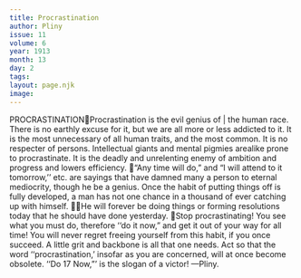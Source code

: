 ```yaml
---
title: Procrastination
author: Pliny
issue: 11
volume: 6
year: 1913
month: 13
day: 2
tags:
layout: page.njk
image:
---
```

PROCRASTINATIONProcrastination is the evil genius of | the human race. There is no earthly excuse for it, but we are all more or less addicted to it. It is the most unnecessary of all human traits, and the most common. It is no respecter of persons. Intellectual giants and mental pigmies arealike prone to procrastinate. It is the deadly and unrelenting enemy of ambition and progress and lowers efficiency. “Any time will do,” and “I will attend to it tomorrow,’’ etc. are sayings that have damned many a person to eternal mediocrity, though he be a genius. Once the habit of putting things off is fully developed, a man has not one chance in a thousand of ever catching up with himself. He will forever be doing things or forming resolutions today that he should have done yesterday. Stop procrastinating! You see what you must do, therefore ‘‘do it now,” and get it out of your way for all time! You will never regret freeing yourself from this habit, if you once succeed. A little grit and backbone is all that one needs. Act so that the word ‘‘procrastination,’ insofar as you are concerned, will at once become obsolete. ‘‘Do 17 Now,”’ is the slogan of a victor! —Pliny. 

